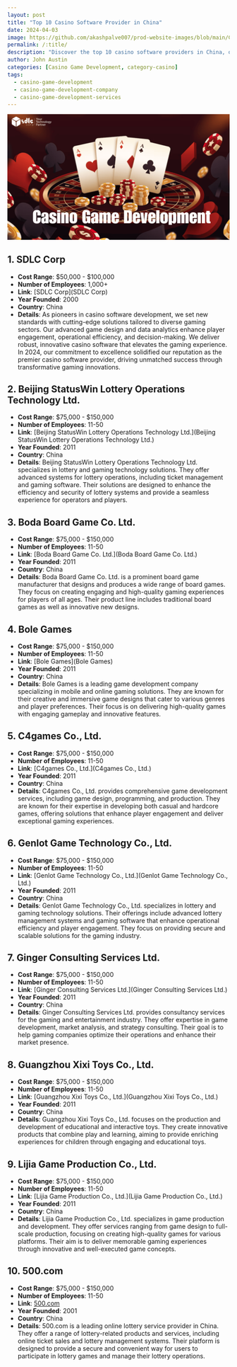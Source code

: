 ```yaml
---
layout: post
title: "Top 10 Casino Software Provider in China"
date: 2024-04-03
image: https://github.com/akashpalve007/prod-website-images/blob/main/Casino%20Game%20Development%20Company.png?raw=true
permalink: /:title/
description: "Discover the top 10 casino software providers in China, offering cutting-edge solutions for gaming platforms and seamless integration."
author: John Austin
categories: [Casino Game Development, category-casino]
tags:
  - casino-game-development
  - casino-game-development-company
  - casino-game-development-services
---
```

![Casino Games](https://github.com/akashpalve007/prod-website-images/blob/main/Casino%20Game%20Development%20Company.png?raw=true)



## 1. SDLC Corp
- **Cost Range**: $50,000 - $100,000
- **Number of Employees**: 1,000+
- **Link**: [SDLC Corp](SDLC Corp)
- **Year Founded**: 2000
- **Country**: China
- **Details**: As pioneers in casino software development, we set new standards with cutting-edge solutions tailored to diverse gaming sectors. Our advanced game design and data analytics enhance player engagement, operational efficiency, and decision-making. We deliver robust, innovative casino software that elevates the gaming experience. In 2024, our commitment to excellence solidified our reputation as the premier casino software provider, driving unmatched success through transformative gaming innovations.

## 2. Beijing StatusWin Lottery Operations Technology Ltd.
- **Cost Range**: $75,000 - $150,000
- **Number of Employees**: 11-50
- **Link**: [Beijing StatusWin Lottery Operations Technology Ltd.](Beijing StatusWin Lottery Operations Technology Ltd.)
- **Year Founded**: 2011
- **Country**: China
- **Details**: Beijing StatusWin Lottery Operations Technology Ltd. specializes in lottery and gaming technology solutions. They offer advanced systems for lottery operations, including ticket management and gaming software. Their solutions are designed to enhance the efficiency and security of lottery systems and provide a seamless experience for operators and players.

## 3. Boda Board Game Co. Ltd.
- **Cost Range**: $75,000 - $150,000
- **Number of Employees**: 11-50
- **Link**: [Boda Board Game Co. Ltd.](Boda Board Game Co. Ltd.)
- **Year Founded**: 2011
- **Country**: China
- **Details**: Boda Board Game Co. Ltd. is a prominent board game manufacturer that designs and produces a wide range of board games. They focus on creating engaging and high-quality gaming experiences for players of all ages. Their product line includes traditional board games as well as innovative new designs.

## 4. Bole Games
- **Cost Range**: $75,000 - $150,000
- **Number of Employees**: 11-50
- **Link**: [Bole Games](Bole Games)
- **Year Founded**: 2011
- **Country**: China
- **Details**: Bole Games is a leading game development company specializing in mobile and online gaming solutions. They are known for their creative and immersive game designs that cater to various genres and player preferences. Their focus is on delivering high-quality games with engaging gameplay and innovative features.

## 5. C4games Co., Ltd.
- **Cost Range**: $75,000 - $150,000
- **Number of Employees**: 11-50
- **Link**: [C4games Co., Ltd.](C4games Co., Ltd.)
- **Year Founded**: 2011
- **Country**: China
- **Details**: C4games Co., Ltd. provides comprehensive game development services, including game design, programming, and production. They are known for their expertise in developing both casual and hardcore games, offering solutions that enhance player engagement and deliver exceptional gaming experiences.

## 6. Genlot Game Technology Co., Ltd.
- **Cost Range**: $75,000 - $150,000
- **Number of Employees**: 11-50
- **Link**: [Genlot Game Technology Co., Ltd.](Genlot Game Technology Co., Ltd.)
- **Year Founded**: 2011
- **Country**: China
- **Details**: Genlot Game Technology Co., Ltd. specializes in lottery and gaming technology solutions. Their offerings include advanced lottery management systems and gaming software that enhance operational efficiency and player engagement. They focus on providing secure and scalable solutions for the gaming industry.

## 7. Ginger Consulting Services Ltd.
- **Cost Range**: $75,000 - $150,000
- **Number of Employees**: 11-50
- **Link**: [Ginger Consulting Services Ltd.](Ginger Consulting Services Ltd.)
- **Year Founded**: 2011
- **Country**: China
- **Details**: Ginger Consulting Services Ltd. provides consultancy services for the gaming and entertainment industry. They offer expertise in game development, market analysis, and strategy consulting. Their goal is to help gaming companies optimize their operations and enhance their market presence.

## 8. Guangzhou Xixi Toys Co., Ltd.
- **Cost Range**: $75,000 - $150,000
- **Number of Employees**: 11-50
- **Link**: [Guangzhou Xixi Toys Co., Ltd.](Guangzhou Xixi Toys Co., Ltd.)
- **Year Founded**: 2011
- **Country**: China
- **Details**: Guangzhou Xixi Toys Co., Ltd. focuses on the production and development of educational and interactive toys. They create innovative products that combine play and learning, aiming to provide enriching experiences for children through engaging and educational toys.

## 9. Lijia Game Production Co., Ltd.
- **Cost Range**: $75,000 - $150,000
- **Number of Employees**: 11-50
- **Link**: [Lijia Game Production Co., Ltd.](Lijia Game Production Co., Ltd.)
- **Year Founded**: 2011
- **Country**: China
- **Details**: Lijia Game Production Co., Ltd. specializes in game production and development. They offer services ranging from game design to full-scale production, focusing on creating high-quality games for various platforms. Their aim is to deliver memorable gaming experiences through innovative and well-executed game concepts.

## 10. 500.com
- **Cost Range**: $75,000 - $150,000
- **Number of Employees**: 11-50
- **Link**: [500.com](500.com)
- **Year Founded**: 2001
- **Country**: China
- **Details**: 500.com is a leading online lottery service provider in China. They offer a range of lottery-related products and services, including online ticket sales and lottery management systems. Their platform is designed to provide a secure and convenient way for users to participate in lottery games and manage their lottery operations.


